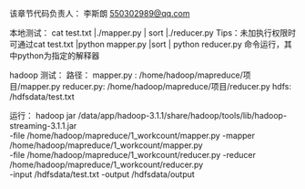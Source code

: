 该章节代码负责人： 李斯朗 550302989@qq.com

本地测试：
cat test.txt |./mapper.py | sort |./reducer.py
Tips：未加执行权限时可通过cat test.txt |python mapper.py |sort | python reducer.py 命令运行，其中python为指定的解释器

hadoop 测试：
路径：
mapper.py : /home/hadoop/mapreduce/项目/mapper.py
reducer.py: /home/hadoop/mapreduce/项目/reducer.py
hdfs: /hdfsdata/test.txt

运行：
hadoop jar /data/app/hadoop-3.1.1/share/hadoop/tools/lib/hadoop-streaming-3.1.1.jar \
-file /home/hadoop/mapreduce/1_workcount/mapper.py -mapper /home/hadoop/mapreduce/1_workcount/mapper.py \
-file /home/hadoop/mapreduce/1_workcount/reducer.py -reducer /home/hadoop/mapreduce/1_workcount/reducer.py \
-input /hdfsdata/test.txt -output /hdfsdata/output
